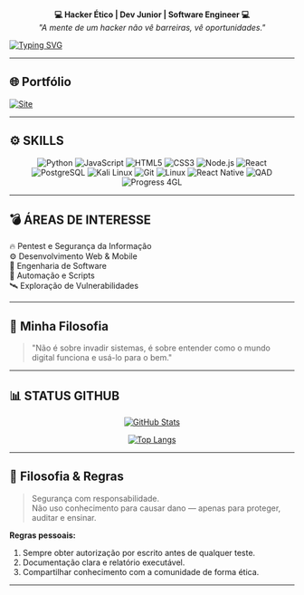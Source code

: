<p align="center">
  <b>💻 Hacker Ético | Dev Junior | Software Engineer 💻</b><br>
  <i>"A mente de um hacker não vê barreiras, vê oportunidades."</i>
</p>

[![Typing SVG](https://readme-typing-svg.herokuapp.com?font=Fira+Code&size=22&pause=1000&color=00FFE1&center=true&vCenter=true&width=500&lines=BEM-VINDO+AO+MEU+GITHUB;OLÁ%2C+Me+chamo+Victor+Hugo;DEVELOPER+JUNIOR+%F0%9F%91%A8%E2%80%8D%F0%9F%92%BB;HACKER+ÉTICO🛡️;CURSANDO+ENGENHARIA+DE+SOFTWARE;VALEU+POR+VISITAR+MEU+GITHUB+%F0%9F%91%8D)](https://git.io/typing-svg)


---

## 🌐 Portfólio

[![Site](https://img.shields.io/badge/🌎_ACESSE_MEU_SITE-000000?style=for-the-badge&logo=google-chrome&logoColor=00FFE1)](https://victormattos564-port-uh9g.bolt.host)

---

## ⚙️ SKILLS

<div align="center">

![Python](https://img.shields.io/badge/-Python-000?style=for-the-badge&logo=python&logoColor=00FFE1)
![JavaScript](https://img.shields.io/badge/-JavaScript-000?style=for-the-badge&logo=javascript&logoColor=F7DF1E)
![HTML5](https://img.shields.io/badge/-HTML5-000?style=for-the-badge&logo=html5&logoColor=E34F26)
![CSS3](https://img.shields.io/badge/-CSS3-000?style=for-the-badge&logo=css3&logoColor=1572B6)
![Node.js](https://img.shields.io/badge/-Node.js-000?style=for-the-badge&logo=node.js&logoColor=00FFE1)
![React](https://img.shields.io/badge/-React-000?style=for-the-badge&logo=react&logoColor=61DAFB)
![PostgreSQL](https://img.shields.io/badge/-PostgreSQL-000?style=for-the-badge&logo=postgresql&logoColor=00FFE1)
![Kali Linux](https://img.shields.io/badge/-Kali_Linux-000?style=for-the-badge&logo=kali-linux&logoColor=blue)
![Git](https://img.shields.io/badge/-Git-000?style=for-the-badge&logo=git&logoColor=F05032)
![Linux](https://img.shields.io/badge/-Linux-000?style=for-the-badge&logo=linux&logoColor=white)
![React Native](https://img.shields.io/badge/-React_Native-000?style=for-the-badge&logo=react&logoColor=00FFE1)
![QAD](https://img.shields.io/badge/-QAD-000?style=for-the-badge&logoColor=white)
![Progress 4GL](https://img.shields.io/badge/-Progress_4GL-000?style=for-the-badge&logoColor=white)

</div>

---

## 💣 ÁREAS DE INTERESSE

🔥 Pentest e Segurança da Informação  
⚙️ Desenvolvimento Web & Mobile  
🧠 Engenharia de Software  
🤖 Automação e Scripts  
🛰️ Exploração de Vulnerabilidades  

---

## 🧠 Minha Filosofia

> "Não é sobre invadir sistemas, é sobre entender como o mundo digital funciona e usá-lo para o bem."

---

## 📊 STATUS GITHUB

<div align="center">
  
[![GitHub Stats](https://github-readme-stats.vercel.app/api?username=victormattos564&show_icons=true&count_private=true&hide_title=true&theme=radical)](https://github.com/anuraghazra/github-readme-stats)

[![Top Langs](https://github-readme-stats.vercel.app/api/top-langs/?username=victormattos564&layout=compact&theme=radical)](https://github.com/anuraghazra/github-readme-stats)

</div>

---

## 🧾 Filosofia & Regras
> Segurança com responsabilidade.  
> Não uso conhecimento para causar dano — apenas para proteger, auditar e ensinar.

**Regras pessoais:**
1. Sempre obter autorização por escrito antes de qualquer teste.  
2. Documentação clara e relatório executável.  
3. Compartilhar conhecimento com a comunidade de forma ética.

---
